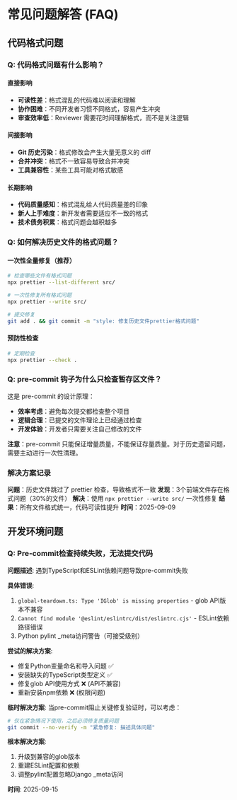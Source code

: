 # 常见问题解答 (FAQ)

## 代码格式问题

### Q: 代码格式问题有什么影响？

#### 直接影响

- **可读性差**：格式混乱的代码难以阅读和理解
- **协作困难**：不同开发者习惯不同格式，容易产生冲突
- **审查效率低**：Reviewer 需要花时间理解格式，而不是关注逻辑

#### 间接影响

- **Git 历史污染**：格式修改会产生大量无意义的 diff
- **合并冲突**：格式不一致容易导致合并冲突
- **工具兼容性**：某些工具可能对格式敏感

#### 长期影响

- **代码质量感知**：格式混乱给人代码质量差的印象
- **新人上手难度**：新开发者需要适应不一致的格式
- **技术债务积累**：格式问题会越积越多

### Q: 如何解决历史文件的格式问题？

#### 一次性全量修复（推荐）

```bash
# 检查哪些文件有格式问题
npx prettier --list-different src/

# 一次性修复所有格式问题
npx prettier --write src/

# 提交修复
git add . && git commit -m "style: 修复历史文件prettier格式问题"
```

#### 预防性检查

```bash
# 定期检查
npx prettier --check .
```

### Q: pre-commit 钩子为什么只检查暂存区文件？

这是 pre-commit 的设计原理：

- **效率考虑**：避免每次提交都检查整个项目
- **逻辑合理**：已提交的文件理论上已经通过检查
- **开发体验**：开发者只需要关注自己修改的文件

**注意**：pre-commit 只能保证增量质量，不能保证存量质量。对于历史遗留问题，需要主动进行一次性清理。

### 解决方案记录

**问题**：历史文件跳过了 prettier 检查，导致格式不一致
**发现**：3个前端文件存在格式问题（30%的文件）
**解决**：使用 `npx prettier --write src/` 一次性修复
**结果**：所有文件格式统一，代码可读性提升
**时间**：2025-09-09

## 开发环境问题

### Q: Pre-commit检查持续失败，无法提交代码
**问题描述**: 遇到TypeScript和ESLint依赖问题导致pre-commit失败

**具体错误**:
1. `global-teardown.ts: Type 'IGlob' is missing properties` - glob API版本不兼容
2. `Cannot find module '@eslint/eslintrc/dist/eslintrc.cjs'` - ESLint依赖路径错误
3. Python pylint _meta访问警告（可接受级别）

**尝试的解决方案**:
- 修复Python变量命名和导入问题 ✅
- 安装缺失的TypeScript类型定义 ✅ 
- 修复glob API使用方式 ❌ (API不兼容)
- 重新安装npm依赖 ❌ (权限问题)

**临时解决方案**:
当pre-commit阻止关键修复验证时，可以考虑：
```bash
# 仅在紧急情况下使用，之后必须修复质量问题
git commit --no-verify -m "紧急修复: 描述具体问题"
```

**根本解决方案**:
1. 升级到兼容的glob版本
2. 重建ESLint配置和依赖
3. 调整pylint配置忽略Django _meta访问

**时间**: 2025-09-15
